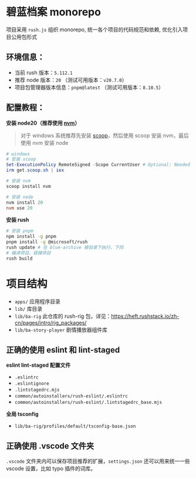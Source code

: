 # 碧蓝档案 monorepo

项目采用 `rush.js` 组织 monorepo, 统一各个项目的代码规范和依赖, 优化引入项目公用包形式

## 环境信息：

- 当前 rush 版本：`5.112.1`
- 推荐 node 版本：`20` （测试可用版本：`v20.7.0`）
- 项目包管理器版本信息：`pnpm@latest` （测试可用版本：`8.10.5`）

## 配置教程：

**安装 node20（推荐使用 [nvm](https://github.com/nvm-sh/nvm)）**

> 对于 windows 系统推荐先安装 [scoop](https://scoop.sh/)，然后使用 scoop 安装 nvm，最后使用 nvm 安装 node

```powershell
# windows
# 安装 scoop
Set-ExecutionPolicy RemoteSigned -Scope CurrentUser # Optional: Needed to run a remote script the first time
irm get.scoop.sh | iex

# 安装 nvm
scoop install nvm

# 安装 node
nvm install 20
nvm use 20
```

**安装 rush**

```bash
# 安装 pnpm
npm install -g pnpm
pnpm install -g @microsoft/rush
rush update # 在 blue-archive 根目录下执行，下同
# 编译项目、链接项目
rush build
```

# 项目结构

- `apps/` 应用程序目录
- `lib/` 库目录
- `lib/ba-rig` 此仓库的 rush-rig 包，详见：https://heft.rushstack.io/zh-cn/pages/intro/rig_packages/
- `lib/ba-story-player` 剧情播放器组件库

## 正确的使用 eslint 和 lint-staged

**eslint lint-staged 配置文件**

- `.eslintrc`
- `.eslintignore`
- `.lintstagedrc.mjs`
- `common/autoinstallers/rush-eslint/.eslintrc`
- `common/autoinstallers/rush-eslint/.lintstagedrc_base.mjs`

**全局 tsconfig**

- `lib/ba-rig/profiles/default/tsconfig-base.json`

## 正确使用 .vscode 文件夹

`.vscode` 文件夹内可以保存项目推荐的扩展，`settings.json` 还可以用来统一一些 vscode 设置，比如 typo 插件的词库。
